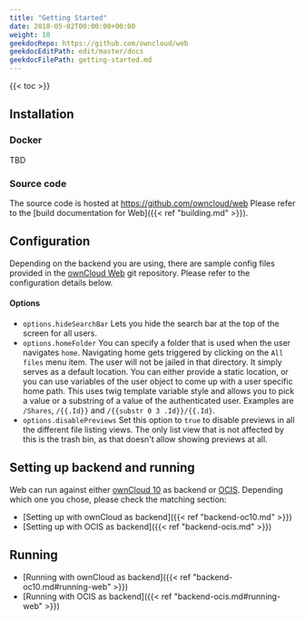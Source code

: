 ```yaml
---
title: "Getting Started"
date: 2018-05-02T00:00:00+00:00
weight: 10
geekdocRepo: https://github.com/owncloud/web
geekdocEditPath: edit/master/docs
geekdocFilePath: getting-started.md
---
```


{{< toc >}}

## Installation

### Docker

TBD

### Source code

The source code is hosted at https://github.com/owncloud/web
Please refer to the [build documentation for Web]({{< ref "building.md" >}}).

## Configuration

Depending on the backend you are using, there are sample config files provided in the [ownCloud Web](https://github.com/owncloud/web) git repository.
Please refer to the configuration details below.

#### Options
- `options.hideSearchBar` Lets you hide the search bar at the top of the screen for all users.
- `options.homeFolder` You can specify a folder that is used when the user navigates `home`. Navigating home gets triggered by clicking on the `All files` 
menu item. The user will not be jailed in that directory. It simply serves as a default location. You can either provide a static location, or you can use 
variables of the user object to come up with a user specific home path. This uses twig template variable style and allows you to pick a value or a 
substring of a value of the authenticated user. Examples are `/Shares`, `/{{.Id}}` and `/{{substr 0 3 .Id}}/{{.Id}`.
- `options.disablePreviews` Set this option to `true` to disable previews in all the different file listing views. The only list view that is not affected
by this is the trash bin, as that doesn't allow showing previews at all. 

## Setting up backend and running

Web can run against either [ownCloud 10](https://github.com/owncloud/core/) as backend or [OCIS](https://github.com/owncloud/ocis).
Depending which one you chose, please check the matching section:

- [Setting up with ownCloud as backend]({{< ref "backend-oc10.md" >}})
- [Setting up with OCIS as backend]({{< ref "backend-ocis.md" >}})

## Running

- [Running with ownCloud as backend]({{< ref "backend-oc10.md#running-web" >}})
- [Running with OCIS as backend]({{< ref "backend-ocis.md#running-web" >}})

